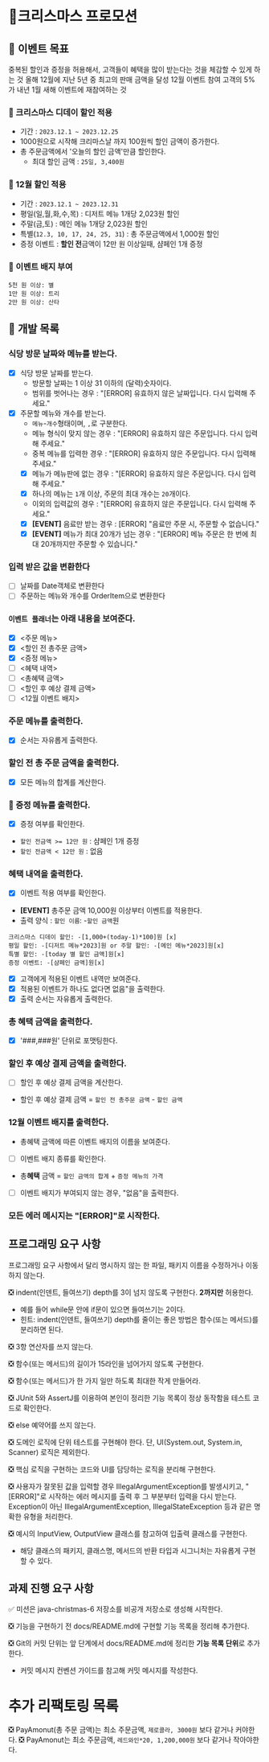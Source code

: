 # 🌟크리스마스 프로모션

## 🌟 이벤트 목표
중복된 할인과 증정을 허용해서, 고객들이 혜택을 많이 받는다는 것을 체감할 수 있게 하는 것
올해 12월에 지난 5년 중 최고의 판매 금액을 달성
12월 이벤트 참여 고객의 5%가 내년 1월 새해 이벤트에 재참여하는 것

### 🎄 크리스마스 디데이 할인 적용
- 기간 : ```2023.12.1 ~ 2023.12.25```
- 1000원으로 시작해 크리마스날 까지 100원씩 할인 금액이 증가한다.
- 총 주문금액에서 '오늘의 할인 금액'만큼 할인한다.
  - 최대 할인 금액 : ```25일, 3,400원```
### 🎄 12월 할인 적용
- 기간 : ```2023.12.1 ~ 2023.12.31```
- 평일(일,월,화,수,목) : 디저트 메뉴 1개당 2,023원 할인
- 주말(금,토) : 메인 메뉴 1개당 2,023원 할인
- 특별(```12.3, 10, 17, 24, 25, 31```) : 총 주문금액에서 1,000원 할인
- 증정 이벤트 : **할인 전**금액이 12만 원 이상일때, 샴페인 1개 증정
### 🎄 이벤트 배지 부여
    5천 원 이상: 별
    1만 원 이상: 트리
    2만 원 이상: 산타
## 🌟 개발 목록 
### 식당 방문 날짜와 메뉴를 받는다.
- [x] 식당 방문 날짜를 받는다.
  - 방문할 날짜는 1 이상 31 이하의 (달력)숫자이다.
  - 범위를 벗어나는 경우 : "[ERROR] 유효하지 않은 날짜입니다. 다시 입력해 주세요."
- [x] 주문할 메뉴와 개수를 받는다.
  - ```메뉴```-```개수```형태이며, ```,```로 구분한다.
  - 메뉴 형식이 맞지 않는 경우 : "[ERROR] 유효하지 않은 주문입니다. 다시 입력해 주세요."
  - 중복 메뉴를 입력한 경우 : "[ERROR] 유효하지 않은 주문입니다. 다시 입력해 주세요."
  - [x] 메뉴가 메뉴판에 없는 경우 : "[ERROR] 유효하지 않은 주문입니다. 다시 입력해 주세요."
  - [x] 하나의 메뉴는 ```1```개 이상, 주문의 최대 개수는 ```20```개이다.
  - 이외의 입력값의 경우 : "[ERROR] 유효하지 않은 주문입니다. 다시 입력해 주세요."
  - [x] **[EVENT]** 음료만 받는 경우 : [ERROR] "음료만 주문 시, 주문할 수 없습니다."
  - [x] **[EVENT]** 메뉴가 최대 20개가 넘는 경우 : "[ERROR] 메뉴 주문은 한 번에 최대 20개까지만 주문할 수 있습니다."
### 입력 받은 값을 변환한다
- [ ] 날짜를 Date객체로 변환한다
- [ ] 주문하는 메뉴와 개수를 OrderItem으로 변환한다
### ```이벤트 플래너```는 아래 내용을 보여준다.
- [x] <주문 메뉴>
- [x] <할인 전 총주문 금액>
- [x] <증정 메뉴>
- [ ] <혜택 내역>
- [ ] <총혜택 금액>
- [ ] <할인 후 예상 결제 금액>
- [ ] <12월 이벤트 배지>

### 주문 메뉴를 출력한다.
- [x] 순서는 자유롭게 출력한다.
### 할인 전 총 주문 금액을 출력한다.
- [x] 모든 메뉴의 합계를 계산한다.
### 🍾 증정 메뉴를 출력한다.
- [x] 증정 여부를 확인한다.
- ```할인 전금액 >= 12만 원``` : 샴페인 1개 증정
- ```할인 전금액 < 12만 원``` : 없음
### 혜택 내역을 출력한다.
- [x] 이벤트 적용 여부를 확인한다.
- **[EVENT]** 총주문 금액 10,000원 이상부터 이벤트를 적용한다.
- 출력 양식 : ```할인 이름```: -```할인 금액```원
```
크리스마스 디데이 할인: -[1,000+(today-1)*100]원 [x]
평일 할인: -[디저트 메뉴*2023]원 or 주말 할인: -[메인 메뉴*2023]원[x]
특별 할인: -[today 별 할인 금액]원[x]
증정 이벤트: -[샴페인 금액]원[x]
``` 
- [x] 고객에게 적용된 이벤트 내역만 보여준다.
- [x] 적용된 이벤트가 하나도 없다면 없음"을 출력한다.
- [x] 출력 순서는 자유롭게 출력한다.
### 총 혜택 금액을 출력한다.
- [x] '###,###원' 단위로 포맷팅한다.
### 할인 후 예상 결제 금액을 출력한다.
- [ ] 할인 후 예상 결제 금액을 계산한다.
- 할인 후 예상 결제 금액 = ```할인 전 총주문 금액``` - ```할인 금액```
### 12월 이벤트 배지를 출력한다.
- 총혜택 금액에 따른 이벤트 배지의 이름을 보여준다.
- [ ] 이벤트 배지 종류를 확인한다.
- 총**혜택** 금액 = ```할인 금액의 합계``` + ```증정 메뉴의 가격```
- [ ] 이벤트 배지가 부여되지 않는 경우, "없음"을 출력한다.
### 모든 에러 메시지는 "[ERROR]"로 시작한다.

## 프로그래밍 요구 사항
프로그래밍 요구 사항에서 달리 명시하지 않는 한 파일, 패키지 이름을 수정하거나 이동하지 않는다.

❎ indent(인덴트, 들여쓰기) depth를 3이 넘지 않도록 구현한다. **2까지만** 허용한다.
- 예를 들어 while문 안에 if문이 있으면 들여쓰기는 2이다.
- 힌트: indent(인덴트, 들여쓰기) depth를 줄이는 좋은 방법은 함수(또는 메서드)를 분리하면 된다.

❎ 3항 연산자를 쓰지 않는다.

❎ 함수(또는 메서드)의 길이가 15라인을 넘어가지 않도록 구현한다.

❎ 함수(또는 메서드)가 한 가지 일만 하도록 최대한 작게 만들어라.

❎ JUnit 5와 AssertJ를 이용하여 본인이 정리한 기능 목록이 정상 동작함을 테스트 코드로 확인한다.

❎ else 예약어를 쓰지 않는다.

❎ 도메인 로직에 단위 테스트를 구현해야 한다. 단, UI(System.out, System.in, Scanner) 로직은 제외한다.

❎ 핵심 로직을 구현하는 코드와 UI를 담당하는 로직을 분리해 구현한다.

❎ 사용자가 잘못된 값을 입력할 경우 IllegalArgumentException를 발생시키고, "[ERROR]"로 시작하는 에러 메시지를 출력 후 그 부분부터 입력을 다시 받는다.
Exception이 아닌 IllegalArgumentException, IllegalStateException 등과 같은 명확한 유형을 처리한다.

❎ 예시의 InputView, OutputView 클래스를 참고하여 입출력 클래스를 구현한다.
- 해당 클래스의 패키지, 클래스명, 메서드의 반환 타입과 시그니처는 자유롭게 구현할 수 있다.

## 과제 진행 요구 사항
✅ 미션은 java-christmas-6 저장소를 비공개 저장소로 생성해 시작한다.

❎ 기능을 구현하기 전 docs/README.md에 구현할 기능 목록을 정리해 추가한다.

❎ Git의 커밋 단위는 앞 단계에서 docs/README.md에 정리한 **기능 목록 단위**로 추가한다.
- 커밋 메시지 컨벤션 가이드를 참고해 커밋 메시지를 작성한다.

# 추가 리팩토링 목록
❎ PayAmonut(총 주문 금액)는 최소 주문금액, ```제로콜라, 3000원``` 보다 같거나 커야한다.
❎ PayAmonut는 최소 주문금액, ```레드와인*20, 1,200,000원``` 보다 같거나 작아야한다.